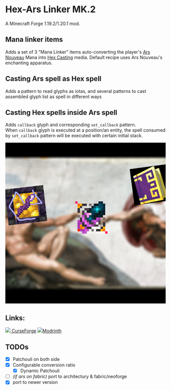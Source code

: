 # Hex-Ars Linker MK.2

A Minecraft Forge 1.19.2/1.20.1 mod.

## Mana linker items
Adds a set of 3 "Mana Linker" items auto-converting the
player's [Ars Nouveau](https://github.com/baileyholl/Ars-Nouveau/tree/1.19.x) Mana
into [Hex Casting](https://github.com/FallingColors/HexMod/tree/1.19/) media. Default recipe uses Ars Nouveau's
enchanting apparatus.

## Casting Ars spell as Hex spell
Adds a pattern to read glyphs as iotas, and several patterns to cast assembled glyph list as spell in different ways

## Casting Hex spells inside Ars spell
Adds `callback` glyph and corresponding `set_callback` pattern.  
When `callback` glyph is executed at a position/an entity, the spell consumed by `set_callback` pattern will be executed with certain initial stack.

![img](src/main/resources/cover.png)

## Links:

[<img src="https://static-beta.curseforge.com/images/favicon.ico" style="width:1em"/>
CurseForge](https://www.curseforge.com/minecraft/mc-mods/hex-ars-linker)
[<img src="https://modrinth.com/favicon.ico" style="width:1em"/>Modrinth](https://modrinth.com/mod/hex-ars-linker)

## TODOs

* [x] Patchouli on both side
* [x] Configurable conversion ratio
    * [x] Dynamic Patchouli
* [ ] _(if ars on fabric)_ port to architectury & fabric/neoforge
* [x] port to newer version